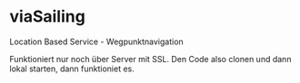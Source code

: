 # viaSailing
Location Based Service - Wegpunktnavigation 

Funktioniert nur noch über Server mit SSL. Den Code also clonen und dann lokal starten, dann funktioniet es.
